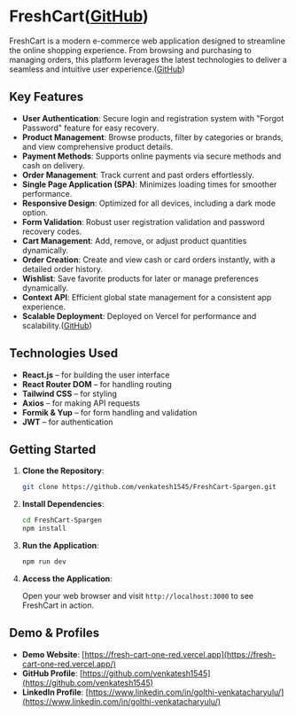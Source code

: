 
# FreshCart([GitHub][1])

FreshCart is a modern e-commerce web application designed to streamline the online shopping experience. From browsing and purchasing to managing orders, this platform leverages the latest technologies to deliver a seamless and intuitive user experience.([GitHub][2])

## Key Features

* **User Authentication**: Secure login and registration system with "Forgot Password" feature for easy recovery.
* **Product Management**: Browse products, filter by categories or brands, and view comprehensive product details.
* **Payment Methods**: Supports online payments via secure methods and cash on delivery.
* **Order Management**: Track current and past orders effortlessly.
* **Single Page Application (SPA)**: Minimizes loading times for smoother performance.
* **Responsive Design**: Optimized for all devices, including a dark mode option.
* **Form Validation**: Robust user registration validation and password recovery codes.
* **Cart Management**: Add, remove, or adjust product quantities dynamically.
* **Order Creation**: Create and view cash or card orders instantly, with a detailed order history.
* **Wishlist**: Save favorite products for later or manage preferences dynamically.
* **Context API**: Efficient global state management for a consistent app experience.
* **Scalable Deployment**: Deployed on Vercel for performance and scalability.([GitHub][2])

## Technologies Used

- **React.js** – for building the user interface  
- **React Router DOM** – for handling routing  
- **Tailwind CSS** – for styling  
- **Axios** – for making API requests  
- **Formik & Yup** – for form handling and validation  
- **JWT** – for authentication

## Getting Started

1. **Clone the Repository**:

   ```bash
   git clone https://github.com/venkatesh1545/FreshCart-Spargen.git
   ```
2. **Install Dependencies**:

   ```bash
   cd FreshCart-Spargen
   npm install
   ```
   
3. **Run the Application**:

   ```bash
   npm run dev
   ```

4. **Access the Application**:

   Open your web browser and visit `http://localhost:3000` to see FreshCart in action.


[1]: https://github.com/venkatesh1545/FreshCart-Spargen "Venkatesh1545/FreshCart-Spargen: Groceries E-Commerce Website - GitHub"
[2]: https://github.com/venkatesh1545/FreshCart-Spargen "Venkatesh1545/FreshCart-Spargen: Groceries E-Commerce Website - GitHub"

## Demo & Profiles

- **Demo Website**: [https://fresh-cart-one-red.vercel.app](https://fresh-cart-one-red.vercel.app/)
- **GitHub Profile**: [https://github.com/venkatesh1545](https://github.com/venkatesh1545)
- **LinkedIn Profile**: [https://www.linkedin.com/in/golthi-venkatacharyulu/](https://www.linkedin.com/in/golthi-venkatacharyulu/)
